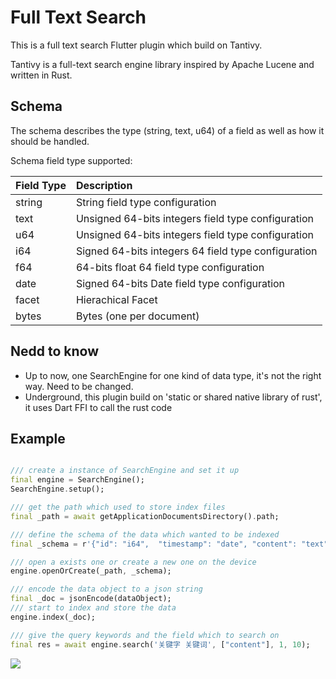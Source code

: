 # Full Text Search

This is a full text search Flutter plugin which build on Tantivy.

Tantivy is a full-text search engine library inspired by Apache Lucene and written in Rust.

## Schema

The schema describes the type (string, text, u64) of a field as well as how it should be handled.

Schema field type supported:

| Field Type | Description |
|:---|:---|
| string |  String field type configuration|
| text |  Unsigned 64-bits integers field type configuration |
| u64 |  Unsigned 64-bits integers field type configuration|
| i64 |  Signed 64-bits integers 64 field type configuration|
| f64 |  64-bits float 64 field type configuration|
| date | Signed 64-bits Date field type configuration|
| facet |  Hierachical Facet|
| bytes |Bytes (one per document)|

## Nedd to know

* Up to now, one SearchEngine for one kind of data type, it's not the right way. Need to be changed.
* Underground, this plugin build on 'static or shared native library of rust', it uses Dart FFI to call the rust code

## Example


``` dart

/// create a instance of SearchEngine and set it up
final engine = SearchEngine();
SearchEngine.setup();

/// get the path which used to store index files
final _path = await getApplicationDocumentsDirectory().path;

/// define the schema of the data which wanted to be indexed
final _schema = r'{"id": "i64",  "timestamp": "date", "content": "text"}';

/// open a exists one or create a new one on the device
engine.openOrCreate(_path, _schema);

/// encode the data object to a json string
final _doc = jsonEncode(dataObject);
/// start to index and store the data
engine.index(_doc);

/// give the query keywords and the field which to search on 
final res = await engine.search('关键字 关键词', ["content"], 1, 10);

```

![](https://github.com/yiv/full_search/blob/master/example/example.png)



